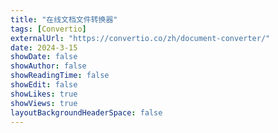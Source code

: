 ```yaml
---
title: "在线文档文件转换器"
tags: [Convertio]
externalUrl: "https://convertio.co/zh/document-converter/"
date: 2024-3-15
showDate: false
showAuthor: false
showReadingTime: false
showEdit: false
showLikes: true
showViews: true
layoutBackgroundHeaderSpace: false
---
```

